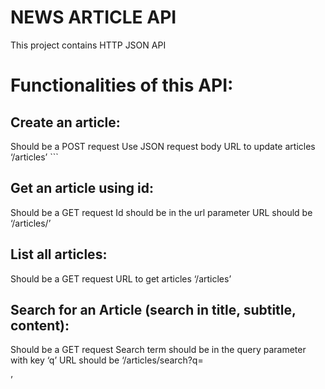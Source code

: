 # NEWS ARTICLE API
This project contains HTTP JSON API
# Functionalities of this API:
## Create an article:
Should be a POST request
Use JSON request body
URL to update articles ‘/articles’ ```
## Get an article using id:
Should be a GET request
Id should be in the url parameter
URL should be ‘/articles/<id here>’
## List all articles:
Should be a GET request
URL to get articles ‘/articles’
## Search for an Article (search in title, subtitle, content):
Should be a GET request
Search term should be in the query parameter with key ‘q’
URL should be ‘/articles/search?q=<search term here>’
